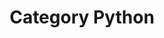 ---
layout: category
title: "Category Python"
category: python
permalink: '/medinfos/category/python'
---
